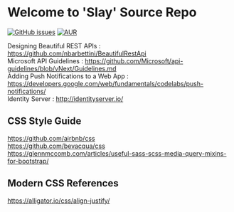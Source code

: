 # Welcome to 'Slay' Source Repo

[![GitHub issues](https://img.shields.io/github/issues-raw/badges/shields.svg)](https://github.com/arunselvakumar/Slay/issues)
[![AUR](https://img.shields.io/aur/license/yaourt.svg)](https://github.com/arunselvakumar/Slay/blob/master/LICENSE)

Designing Beautiful REST APIs : https://github.com/nbarbettini/BeautifulRestApi <br>
Microsoft API Guidelines : https://github.com/Microsoft/api-guidelines/blob/vNext/Guidelines.md <br>
Adding Push Notifications to a Web App : https://developers.google.com/web/fundamentals/codelabs/push-notifications/ <br>
Identity Server : http://identityserver.io/ <br>

## CSS Style Guide 
https://github.com/airbnb/css <br>
https://github.com/bevacqua/css <br>
https://glennmccomb.com/articles/useful-sass-scss-media-query-mixins-for-bootstrap/ <br>

## Modern CSS References
https://alligator.io/css/align-justify/ <br>
